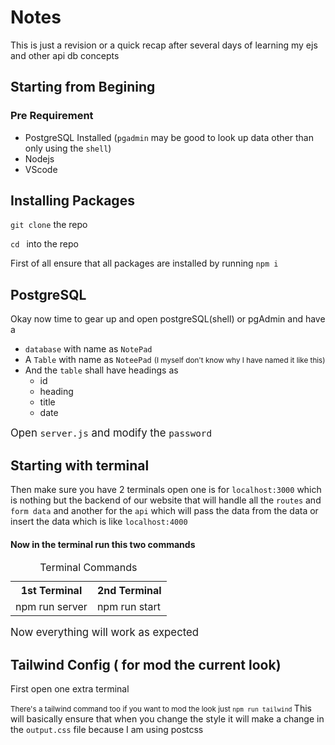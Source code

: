 # Notes
This is just a revision or a quick recap after several days of learning my ejs and other api db concepts


## Starting from Begining

### Pre Requirement
- PostgreSQL Installed (`pgadmin` may be good to look up data other than only using the `shell`)
- Nodejs
- VScode

## Installing Packages
`git clone` the repo

`cd ` into the repo

First of all ensure that all packages are installed by running
```npm i```


## PostgreSQL

Okay now time to gear up and open postgreSQL(shell) or pgAdmin and have a 
- `database` with name as `NotePad`
- A `Table` with name as `NoteePad` <small>(I myself don't know why I have named it like this) </small>
- And the `table` shall have headings as
    - id
    - heading
    - title
    - date

<big>Open `server.js` and modify the `password` </big>

## Starting with terminal
Then make sure you have 2 terminals open one is for `localhost:3000` which is nothing but the backend of our website that will handle all the `routes` and `form data`
and another for the `api` which will pass the data from the data or insert the data which is like `localhost:4000`

#### Now in the terminal run this two commands
<table>
<caption> Terminal Commands </caption>
<tr>
<th> 1st Terminal </th>
<th> 2nd Terminal </th>
</tr>
<tr>
<td> npm run server </td>
<td> npm run start </td>
</tr>
</table>

<big>Now everything will work as expected </big>

## Tailwind Config ( for mod the current look)
First open one extra terminal

<small>There's a tailwind command too if you want to mod the look just `npm run tailwind` </small>
This will basically ensure that when you change the style it will make a change in the `output.css` file because I am using postcss